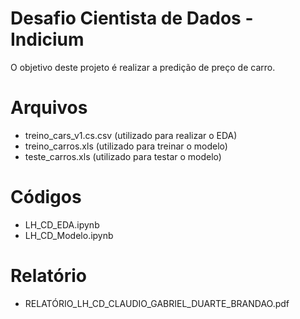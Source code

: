 # Desafio Cientista de Dados - Indicium 
O objetivo deste projeto é realizar a predição de preço de carro.

# Arquivos

- treino_cars_v1.cs.csv (utilizado para realizar o EDA)
- treino_carros.xls (utilizado para treinar o modelo)
- teste_carros.xls (utilizado para testar o modelo)

# Códigos

- LH_CD_EDA.ipynb
- LH_CD_Modelo.ipynb


# Relatório

- RELATÓRIO_LH_CD_CLAUDIO_GABRIEL_DUARTE_BRANDAO.pdf
  
